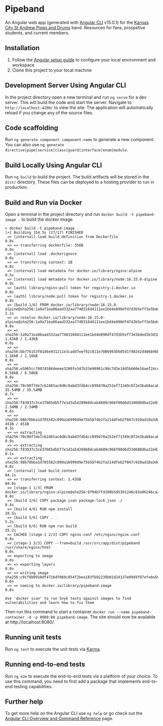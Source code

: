 # Pipeband

An Angular web app (generated with [Angular CLI](https://github.com/angular/angular-cli) v15.0.1) for the [Kansas City St Andrew Pipes and Drums](https://www.kcpipeband.org/) band.  Resources for fans, prospetive students, and current members.

## Installation

1) Follow the [Angular setup guide](https://angular.io/guide/setup-local) to configure your local environment and workspace
2) Clone this project to your local machine

## Development Server Using Angular CLI

In the project directory open a new terminal and run `ng serve` for a dev server. This will build the code and start the server. Navigate to `http://localhost:4200/` to view the site. The application will automatically reload if you change any of the source files.

## Code scaffolding

Run `ng generate component component-name` to generate a new component. You can also use `ng generate directive|pipe|service|class|guard|interface|enum|module`.

## Build Locally Using Angular CLI

Run `ng build` to build the project. The build artifacts will be stored in the `dist/` directory. These files can be deployed to a hosting provider to run in production.

## Build and Run via Docker

Open a terminal in the project directory and run `docker build -t pipeband-image .` to build the docker image.

```shell
> docker build -t pipeband-image .
[+] Building 154.5s (17/17) FINISHED
 => [internal] load build definition from Dockerfile                                                                                                                                                                                                                                             0.0s 
 => => transferring dockerfile: 356B                                                                                                                                                                                                                                                             0.0s 
 => [internal] load .dockerignore                                                                                                                                                                                                                                                                0.0s 
 => => transferring context: 2B                                                                                                                                                                                                                                                                  0.0s 
 => [internal] load metadata for docker.io/library/nginx:alpine                                                                                                                                                                                                                                  0.5s 
 => [internal] load metadata for docker.io/library/node:16.15.0-alpine                                                                                                                                                                                                                           0.9s 
 => [auth] library/nginx:pull token for registry-1.docker.io                                                                                                                                                                                                                                     0.0s 
 => [auth] library/node:pull token for registry-1.docker.io                                                                                                                                                                                                                                      0.0s 
 => [build 1/6] FROM docker.io/library/node:16.15.0-alpine@sha256:1a9a71ea86aad332aa7740316d4111ee1bd4e890df47d3b5eff3e5bded3b3d10                                                                                                                                                               2.1s 
 => => resolve docker.io/library/node:16.15.0-alpine@sha256:1a9a71ea86aad332aa7740316d4111ee1bd4e890df47d3b5eff3e5bded3b3d10                                                                                                                                                                     0.0s 
 => => sha256:1a9a71ea86aad332aa7740316d4111ee1bd4e890df47d3b5eff3e5bded3b3d10 1.43kB / 1.43kB                                                                                                                                                                                                   0.0s 
 => => sha256:bb776153f81d6e931211e3cadd7eef92c811e7086993b685d1f40242d486b9bb 1.16kB / 1.16kB                                                                                                                                                                                                   0.0s 
 => => sha256:e5065cc780745864eeee3280fe347b33e90961c98c7d3e14d5b660e16aef24ce 6.58kB / 6.58kB                                                                                                                                                                                                   0.0s 
 => => sha256:70c90f7de7cb2465ac0d6c9abd3fdb4cc099470a252ef71349c8f2e3bab8acab 35.54MB / 35.54MB                                                                                                                                                                                                 0.7s 
 => => sha256:f83937c3ce37065db5f7e1d3a54289b0dceb4689c966f00d6d33d680dba32e02 2.34MB / 2.34MB                                                                                                                                                                                                   0.6s 
 => => sha256:98b78bba1d705582c099a16999d9e75b5874b2fa214dfeb2f047c910ad10a3de 451B / 451B                                                                                                                                                                                                       0.3s 
 => => extracting sha256:70c90f7de7cb2465ac0d6c9abd3fdb4cc099470a252ef71349c8f2e3bab8acab                                                                                                                                                                                                        0.9s 
 => => extracting sha256:f83937c3ce37065db5f7e1d3a54289b0dceb4689c966f00d6d33d680dba32e02                                                                                                                                                                                                        0.1s 
 => => extracting sha256:98b78bba1d705582c099a16999d9e75b5874b2fa214dfeb2f047c910ad10a3de                                                                                                                                                                                                        0.0s 
 => [internal] load build context                                                                                                                                                                                                                                                               84.1s 
 => => transferring context: 1.43GB                                                                                                                                                                                                                                                             84.0s 
 => [stage-1 1/3] FROM docker.io/library/nginx:alpine@sha256:6f94b7f4208b5d5391246c83a96246ca204f15eaf7e636cefda4e6348c8f6101                                                                                                                                                                    0.0s 
 => [build 3/6] COPY package.json package-lock.json ./                                                                                                                                                                                                                                           0.4s 
 => [build 4/6] RUN npm install                                                                                                                                                                                                                                                                 28.5s 
 => [build 5/6] COPY . .                                                                                                                                                                                                                                                                         5.2s 
 => [build 6/6] RUN npm run build                                                                                                                                                                                                                                                               35.2s 
 => CACHED [stage-1 2/3] COPY nginx.conf /etc/nginx/nginx.conf                                                                                                                                                                                                                                   0.0s 
 => [stage-1 3/3] COPY --from=build /usr/src/app/dist/pipeband /usr/share/nginx/html                                                                                                                                                                                                             0.0s 
 => exporting to image                                                                                                                                                                                                                                                                           0.0s 
 => => exporting layers                                                                                                                                                                                                                                                                          0.0s 
 => => writing image sha256:c9cf8b0910df4716df069c854f2bea183fb92239b01d24137e09d9f07efe0a50                                                                                                                                                                                                     0.0s 
 => => naming to docker.io/library/pipeband-image                                                                                                                                                                                                                                                0.0s 

Use 'docker scan' to run Snyk tests against images to find vulnerabilities and learn how to fix them
```

Then run this command to start a container `docker run --name pipeband-container -d -p 8080:80 pipeband-image`.  The site should now be available at http://localhost:8080/.

## Running unit tests

Run `ng test` to execute the unit tests via [Karma](https://karma-runner.github.io).

## Running end-to-end tests

Run `ng e2e` to execute the end-to-end tests via a platform of your choice. To use this command, you need to first add a package that implements end-to-end testing capabilities.

## Further help

To get more help on the Angular CLI use `ng help` or go check out the [Angular CLI Overview and Command Reference](https://angular.io/cli) page.
